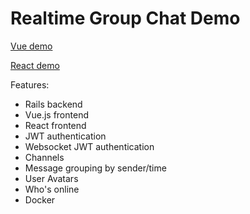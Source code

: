 # Realtime Group Chat Demo

[Vue demo](https://chat-demo.herokuapp.com?framework=vue)

[React demo](https://chat-demo.herokuapp.com?framework=react)

Features:

* Rails backend
* Vue.js frontend
* React frontend
* JWT authentication
* Websocket JWT authentication
* Channels
* Message grouping by sender/time
* User Avatars
* Who's online
* Docker

